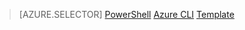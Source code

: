 > [AZURE.SELECTOR]
[PowerShell](load-balancer-get-started-ilb-arm-ps.md)
[Azure CLI](load-balancer-get-started-ilb-arm-cli.md)
[Template](load-balancer-get-started-ilb-arm-template.md)


